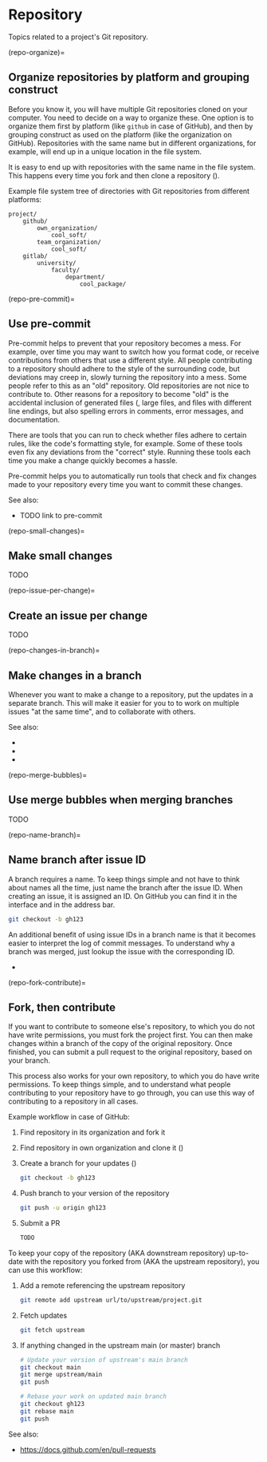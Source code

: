 # Repository

Topics related to a project's Git repository.


(repo-organize)=
## Organize repositories by platform and grouping construct

Before you know it, you will have multiple Git repositories cloned on your computer. You need to decide on a
way to organize these. One option is to organize them first by platform (like `github` in case of GitHub), and
then by grouping construct as used on the platform (like the organization on GitHub). Repositories with the
same name but in different organizations, for example, will end up in a unique location in the file system.

It is easy to end up with repositories with the same name in the file system. This happens every time you fork
and then clone a repository ([](#repo-fork-contribute)).

Example file system tree of directories with Git repositories from different platforms:

```
project/
    github/
        own_organization/
            cool_soft/
        team_organization/
            cool_soft/
    gitlab/
        university/
            faculty/
                department/
                    cool_package/
```


(repo-pre-commit)=
## Use pre-commit

Pre-commit helps to prevent that your repository becomes a mess. For example, over time you may want to switch
how you format code, or receive contributions from others that use a different style. All people contributing
to a repository should adhere to the style of the surrounding code, but deviations may creep in, slowly
turning the repository into a mess. Some people refer to this as an "old" repository. Old repositories are not
nice to contribute to. Other reasons for a repository to become "old" is the accidental inclusion of generated
files ([](#deps-separate-source-build), large files, and files with different line endings, but also spelling
errors in comments, error messages, and documentation.

There are tools that you can run to check whether files adhere to certain rules, like the code's formatting
style, for example. Some of these tools even fix any deviations from the "correct" style. Running these tools
each time you make a change quickly becomes a hassle.

Pre-commit helps you to automatically run tools that check and fix changes made to your repository every time
you want to commit these changes.

See also:

- TODO link to pre-commit


(repo-small-changes)=
## Make small changes

TODO


(repo-issue-per-change)=
## Create an issue per change

TODO


(repo-changes-in-branch)=
## Make changes in a branch

Whenever you want to make a change to a repository, put the updates in a separate branch. This will make it
easier for you to to work on multiple issues "at the same time", and to collaborate with others.

See also:

- [](#repo-name-branch)
- [](#repo-issue-per-change)
- [](#repo-small-changes)


(repo-merge-bubbles)=
## Use merge bubbles when merging branches

TODO


(repo-name-branch)=
## Name branch after issue ID

A branch requires a name. To keep things simple and not have to think about names all the time, just name the
branch after the issue ID. When creating an issue, it is assigned an ID. On GitHub you can find it in the
interface and in the address bar.

```bash
git checkout -b gh123
```

An additional benefit of using issue IDs in a branch name is that it becomes easier to interpret the log of
commit messages. To understand why a branch was merged, just lookup the issue with the corresponding ID.

- [](#repo-merge-bubbles)


(repo-fork-contribute)=
## Fork, then contribute

If you want to contribute to someone else's repository, to which you do not have write permissions, you must
fork the project first. You can then make changes within a branch of the copy of the original repository. Once
finished, you can submit a pull request to the original repository, based on your branch.

This process also works for your own repository, to which you do have write permissions. To keep things
simple, and to understand what people contributing to your repository have to go through, you can use this way
of contributing to a repository in all cases.

Example workflow in case of GitHub:

1. Find repository in its organization and fork it
1. Find repository in own organization and clone it ([](#repo-organize))
1. Create a branch for your updates ([](#repo-name-branch))

   ```bash
   git checkout -b gh123
   ```
1. Push branch to your version of the repository

   ```bash
   git push -u origin gh123
   ```

1. Submit a PR

   ```bash
   TODO
   ```

To keep your copy of the repository (AKA downstream repository) up-to-date with the repository you forked from
(AKA the upstream repository), you can use this workflow:

1. Add a remote referencing the upstream repository

   ```bash
   git remote add upstream url/to/upstream/project.git
   ```

1. Fetch updates

   ```bash
   git fetch upstream
   ```

1. If anything changed in the upstream main (or master) branch

   ```bash
   # Update your version of upstream's main branch
   git checkout main
   git merge upstream/main
   git push

   # Rebase your work on updated main branch
   git checkout gh123
   git rebase main
   git push
   ```

See also:

- https://docs.github.com/en/pull-requests
